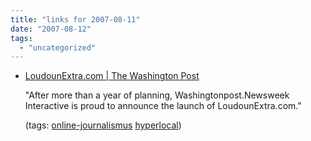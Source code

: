 ```yaml
---
title: "links for 2007-08-11"
date: "2007-08-12"
tags: 
  - "uncategorized"
---
```


- [LoudounExtra.com | The Washington Post](http://loudounextra.washingtonpost.com/)
    
    "After more than a year of planning, Washingtonpost.Newsweek Interactive is proud to announce the launch of LoudounExtra.com."
    
    (tags: [online-journalismus](http://del.icio.us/heinzwittenbrink/online-journalismus) [hyperlocal](http://del.icio.us/heinzwittenbrink/hyperlocal))
